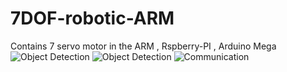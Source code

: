 # 7DOF-robotic-ARM
Contains 7 servo motor in the ARM , Rspberry-PI , Arduino Mega 
![Object Detection](images/flow_meter_image.png)
![Object Detection](images/flow_meter_image.png)
![Communication](images/flow_meter_image.png)
